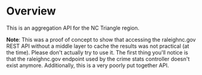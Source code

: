 # Overview
This is an aggregation API for the NC Triangle region.

**Note**:
This was a proof of concept to show that accessing the raleighnc.gov REST API without a middle layer to cache the results was not practical (at the time). Please don't actually try to use it. The first thing you'll notice is that the raleighnc.gov endpoint used by the crime stats controller doesn't exist anymore. Additionally, this is a very poorly put together API.
